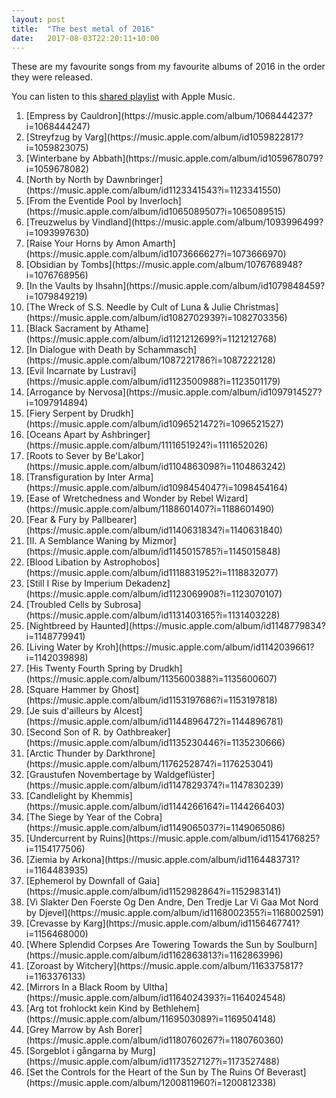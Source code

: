 ```yaml
---
layout: post
title:  "The best metal of 2016"
date:   2017-08-03T22:20:11+10:00
---
```


These are my favourite songs from my favourite albums of 2016 in the order they were released.

You can listen to this [shared playlist][] with Apple Music.

[shared playlist]: https://music.apple.com/playlist/idpl.u-r06gEC9maaoG

1. <!-- 2016-01-08 --> [Empress by Cauldron](https://music.apple.com/album/1068444237?i=1068444247)
1. <!-- 2016-01-15 --> [Streyfzug by Varg](https://music.apple.com/album/id1059822817?i=1059823075)
1. <!-- 2016-01-22 --> [Winterbane by Abbath](https://music.apple.com/album/id1059678079?i=1059678082)
1. <!-- 2016-02-23 --> [North by North by Dawnbringer](https://music.apple.com/album/id1123341543?i=1123341550)
1. <!-- 2016-03-04 --> [From the Eventide Pool by Inverloch](https://music.apple.com/album/id1065089507?i=1065089515)
1. <!-- 2016-03-20 --> [Treuzwelus by Vindland](https://music.apple.com/album/1093996499?i=1093997630)
1. <!-- 2016-03-25 --> [Raise Your Horns by Amon Amarth](https://music.apple.com/album/id1073666627?i=1073666970)
1. <!-- 2016-04-01 --> [Obsidian by Tombs](https://music.apple.com/album/1076768948?i=1076768956)
1. <!-- 2016-04-08 --> [In the Vaults by Ihsahn](https://music.apple.com/album/id1079848459?i=1079849219)
1. <!-- 2016-04-08 --> [The Wreck of S.S. Needle by Cult of Luna & Julie Christmas](https://music.apple.com/album/id1082702939?i=1082703356)
1. <!-- 2016-04-18 --> [Black Sacrament by Athame](https://music.apple.com/album/id1121212699?i=1121212768)
1. <!-- 2016-04-29 --> [In Dialogue with Death by Schammasch](https://music.apple.com/album/1087221786?i=1087222128)
1. <!-- 2016-05-06 --> [Evil Incarnate by Lustravi](https://music.apple.com/album/id1123500988?i=1123501179)
1. <!-- 2016-06-03 --> [Arrogance by Nervosa](https://music.apple.com/album/id1097914527?i=1097914894)
1. <!-- 2016-06-03 --> [Fiery Serpent by Drudkh](https://music.apple.com/album/id1096521472?i=1096521527)
1. <!-- 2016-06-03 --> [Oceans Apart by Ashbringer](https://music.apple.com/album/1111651924?i=1111652026)
1. <!-- 2016-06-24 --> [Roots to Sever by Be'Lakor](https://music.apple.com/album/id1104863098?i=1104863242)
1. <!-- 2016-07-08 --> [Transfiguration by Inter Arma](https://music.apple.com/album/id1098454047?i=1098454164)
1. <!-- 2016-08-10 --> [Ease of Wretchedness and Wonder by Rebel Wizard](https://music.apple.com/album/1188601407?i=1188601490)
1. <!-- 2016-08-10 --> [Fear & Fury by Pallbearer](https://music.apple.com/album/id1140631834?i=1140631840)
1. <!-- 2016-08-12 --> [II. A Semblance Waning by Mizmor](https://music.apple.com/album/id1145015785?i=1145015848)
1. <!-- 2016-08-26 --> [Blood Libation by Astrophobos](https://music.apple.com/album/id1118831952?i=1118832077)
1. <!-- 2016-08-26 --> [Still I Rise by Imperium Dekadenz](https://music.apple.com/album/id1123069908?i=1123070107)
1. <!-- 2016-08-26 --> [Troubled Cells by Subrosa](https://music.apple.com/album/id1131403165?i=1131403228)
1. <!-- 2016-08-31 --> [Nightbreed by Haunted](https://music.apple.com/album/id1148779834?i=1148779941)
1. <!-- 2016-09-02 --> [Living Water by Kroh](https://music.apple.com/album/id1142039661?i=1142039898)
1. <!-- 2016-09-16 --> [His Twenty Fourth Spring by Drudkh](https://music.apple.com/album/1135600388?i=1135600607)
1. <!-- 2016-09-16 --> [Square Hammer by Ghost](https://music.apple.com/album/id1153197686?i=1153197818)
1. <!-- 2016-09-30 --> [Je suis d'ailleurs by Alcest](https://music.apple.com/album/id1144896472?i=1144896781)
1. <!-- 2016-09-30 --> [Second Son of R. by Oathbreaker](https://music.apple.com/album/id1135230446?i=1135230666)
1. <!-- 2016-10-14 --> [Arctic Thunder by Darkthrone](https://music.apple.com/album/1176252874?i=1176253041)
1. <!-- 2016-10-14 --> [Graustufen Novembertage by Waldgeflüster](https://music.apple.com/album/id1147829374?i=1147830239)
1. <!-- 2016-10-21 --> [Candlelight by Khemmis](https://music.apple.com/album/id1144266164?i=1144266403)
1. <!-- 2016-10-21 --> [The Siege by Year of the Cobra](https://music.apple.com/album/id1149065037?i=1149065086)
1. <!-- 2016-10-28 --> [Undercurrent by Ruins](https://music.apple.com/album/id1154176825?i=1154177506)
1. <!-- 2016-11-04 --> [Ziemia by Arkona](https://music.apple.com/album/id1164483731?i=1164483935)
1. <!-- 2016-11-11 --> [Ephemerol by Downfall of Gaia](https://music.apple.com/album/id1152982864?i=1152983141)
1. <!-- 2016-11-11 --> [Vi Slakter Den Foerste Og Den Andre, Den Tredje Lar Vi Gaa Mot Nord by Djevel](https://music.apple.com/album/id1168002355?i=1168002591)
1. <!-- 2016-11-14 --> [Crevasse by Karg](https://music.apple.com/album/id1156467741?i=1156468000)
1. <!-- 2016-11-18 --> [Where Splendid Corpses Are Towering Towards the Sun by Soulburn](https://music.apple.com/album/id1162863813?i=1162863996)
1. <!-- 2016-11-25 --> [Zoroast by Witchery](https://music.apple.com/album/1163375817?i=1163376133)
1. <!-- 2016-12-01 --> [Mirrors In a Black Room by Ultha](https://music.apple.com/album/id1164024393?i=1164024548)
1. <!-- 2016-12-02 --> [Arg tot frohlockt kein Kind by Bethlehem](https://music.apple.com/album/1169503089?i=1169504148)
1. <!-- 2016-12-02 --> [Grey Marrow by Ash Borer](https://music.apple.com/album/id1180760267?i=1180760360)
1. <!-- 2016-12-16 --> [Sorgeblot i gångarna by Murg](https://music.apple.com/album/id1173527127?i=1173527488)
1. <!-- 2016-12-19 --> [Set the Controls for the Heart of the Sun by The Ruins Of Beverast](https://music.apple.com/album/1200811960?i=1200812338)
